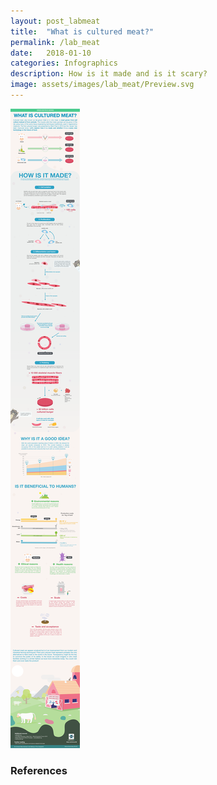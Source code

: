 ```yaml
---
layout: post_labmeat
title:  "What is cultured meat?"
permalink: /lab_meat
date:   2018-01-10
categories: Infographics
description: How is it made and is it scary?
image: assets/images/lab_meat/Preview.svg
---
```




![My helpful checkpoint inhibitor infographic](assets/images/lab_meat/180220_Labmeat.png)

### References